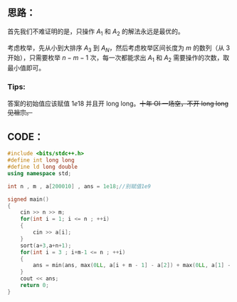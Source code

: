 ## 思路：
首先我们不难证明的是，只操作 $A_1$ 和 $A_2$ 的解法永远是最优的。

考虑枚举，先从小到大排序 $A_3$ 到 $A_N$，然后考虑枚举区间长度为 $m$ 的数列（从 $3$ 开始），只需要枚举 $n-m-1$ 次，每一次都能求出 $A_1$ 和 $A_2$ 需要操作的次数，取最小值即可。

### Tips:

答案的初始值应该赋值 $1e18$ 并且开 long long。~~十年 OI 一场空，不开 long long 见祖宗。~~

## CODE：

```cpp
#include <bits/stdc++.h>
#define int long long
#define ld long double
using namespace std;

int n , m , a[200010] , ans = 1e18;//别赋值1e9

signed main()
{
    cin >> n >> m;
    for(int i = 1; i <= n ; ++i)
    {
        cin >> a[i];
    }
    sort(a+3,a+n+1);
    for(int i = 3 ; i+m-1 <= n ; ++i)
    {
        ans = min(ans, max(0LL, a[i + m - 1] - a[2]) + max(0LL, a[1] - a[i]));
    }
    cout << ans;
    return 0;
}
```